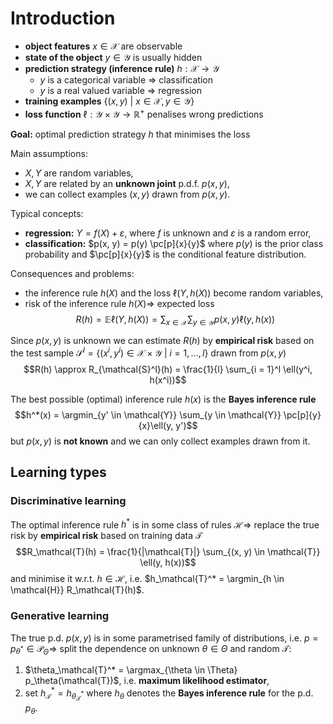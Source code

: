 # Introduction

* **object features** $x \in \mathcal{X}$ are observable
* **state of the object** $y \in \mathcal{Y}$ is usually hidden
* **prediction strategy (inference rule)** $h: \mathcal{X} \to \mathcal{Y}$
    * $y$ is a categorical variable $\Rightarrow$ classification
    * $y$ is a real valued variable $\Rightarrow$ regression
* **training examples** $\{(x, y) \ | \ x \in \mathcal{X}, y \in \mathcal{Y}\}$
* **loss function** $\ell: \mathcal{Y} \times \mathcal{Y} \to \mathbb{R}^+$ penalises wrong predictions

**Goal:** optimal prediction strategy $h$ that minimises the loss

Main assumptions:

* $X, Y$ are random variables,
* $X, Y$ are related by an **unknown joint** p.d.f. $p(x, y)$,
* we can collect examples $(x, y)$ drawn from $p(x, y)$.

Typical concepts:

* **regression:** $Y = f(X) + \varepsilon$, where $f$ is unknown and $\varepsilon$ is a random error,
* **classification:** $p(x, y) = p(y) \pc[p]{x}{y}$ where $p(y)$ is the prior class probability and $\pc[p]{x}{y}$ is the conditional feature distribution.

Consequences and problems:

* the inference rule $h(X)$ and the loss $\ell(Y, h(X))$ become random variables,
* risk of the inference rule $h(X) \Rightarrow$ expected loss
$$R(h) = \mathbb{E}\ell(Y, h(X)) = \sum_{x \in \mathcal{X}} \sum_{y \in \mathcal{Y}} p(x, y) \ell(y, h(x))$$

Since $p(x, y)$ is unknown we can estimate $R(h)$ by **empirical risk** based on the test sample $\mathcal{S}^l = \{(x^i, y^i) \in \mathcal{X} \times \mathcal{Y} \ | \ i = 1, \dots, l\}$ drawn from $p(x, y)$
$$R(h) \approx R_{\mathcal{S}^l}(h) = \frac{1}{l} \sum_{i = 1}^l \ell(y^i, h(x^i))$$

The best possible (optimal) inference rule $h(x)$ is the **Bayes inference rule**
$$h^*(x) = \argmin_{y' \in \mathcal{Y}} \sum_{y \in \mathcal{Y}} \pc[p]{y}{x}\ell(y, y')$$
but $p(x, y)$ is **not known** and we can only collect examples drawn from it.

## Learning types

### Discriminative learning

The optimal inference rule $h^*$ is in some class of rules $\mathcal{H} \Rightarrow$ replace the true risk by **empirical risk** based on training data $\mathcal{T}$
$$R_\mathcal{T}(h) = \frac{1}{|\mathcal{T}|} \sum_{(x, y) \in \mathcal{T}} \ell(y, h(x))$$
and minimise it w.r.t. $h \in \mathcal{H}$, i.e. $h_\mathcal{T}^* = \argmin_{h \in \mathcal{H}} R_\mathcal{T}(h)$.

### Generative learning

The true p.d. $p(x, y)$ is in some parametrised family of distributions, i.e. $p = p_{\theta^*} \in \mathcal{P}_\Theta \Rightarrow$ split the dependence on unknown $\theta \in \Theta$ and random $\mathcal{T}$:

1. $\theta_\mathcal{T}^* = \argmax_{\theta \in \Theta} p_\theta(\mathcal{T})$, i.e. **maximum likelihood estimator**,
2. set $h_\mathcal{T}^* = h_{\theta_\mathcal{T}^*}$ where $h_\theta$ denotes the **Bayes inference rule** for the p.d. $p_\theta$.
